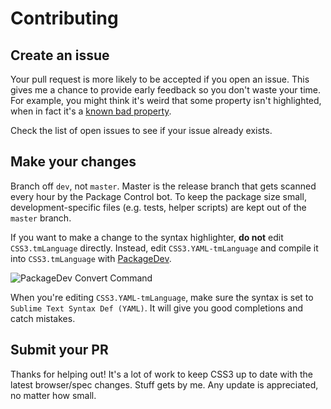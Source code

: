 # Contributing

## Create an issue

Your pull request is more likely to be accepted if you open an issue. This gives
me a chance to provide early feedback so you don't waste your time. For example,
you might think it's weird that some property isn't highlighted, when in fact
it's a [known bad property](https://gist.github.com/y0ssar1an/bb95223148e486acbe7a).

Check the list of open issues to see if your issue already exists.

## Make your changes

Branch off `dev`, not `master`. Master is the release branch that gets scanned
every hour by the Package Control bot. To keep the package size small,
development-specific files (e.g. tests, helper scripts) are kept out of the
`master` branch.

If you want to make a change to the syntax highlighter, **do not** edit
`CSS3.tmLanguage` directly. Instead, edit `CSS3.YAML-tmLanguage` and compile
it into `CSS3.tmLanguage` with [PackageDev](https://packagecontrol.io/packages/PackageDev).

![PackageDev Convert Command](https://github.com/y0ssar1an/CSS3/raw/dev/screenshots/packagedev_convert.png)

When you're editing `CSS3.YAML-tmLanguage`, make sure the syntax is set to
`Sublime Text Syntax Def (YAML)`. It will give you good completions and catch
mistakes.

## Submit your PR

Thanks for helping out! It's a lot of work to keep CSS3 up to date with the
latest browser/spec changes. Stuff gets by me. Any update is appreciated, no
matter how small.
